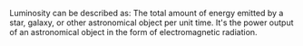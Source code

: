 Luminosity can be described as:
	The total amount of energy emitted by a star, galaxy, or other astronomical object per unit time. It's the power output of an astronomical object in the form of electromagnetic radiation. 

